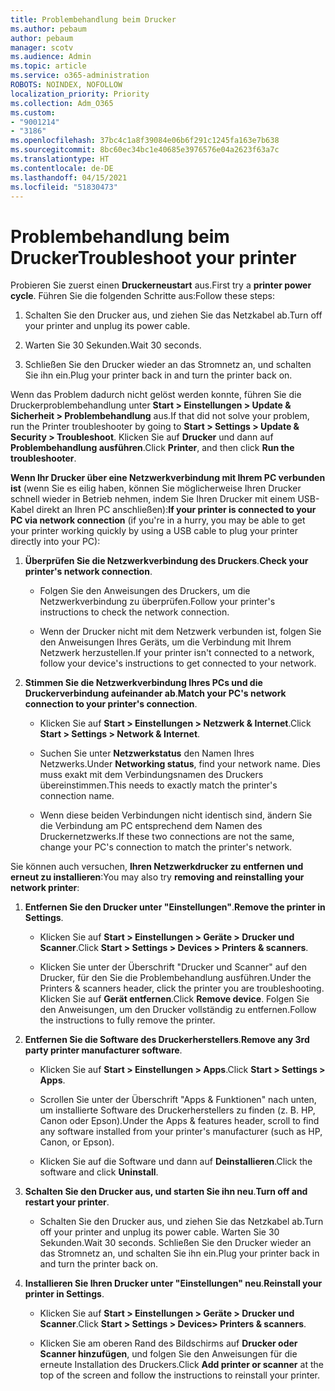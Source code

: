 ```yaml
---
title: Problembehandlung beim Drucker
ms.author: pebaum
author: pebaum
manager: scotv
ms.audience: Admin
ms.topic: article
ms.service: o365-administration
ROBOTS: NOINDEX, NOFOLLOW
localization_priority: Priority
ms.collection: Adm_O365
ms.custom:
- "9001214"
- "3186"
ms.openlocfilehash: 37bc4c1a8f39084e06b6f291c1245fa163e7b638
ms.sourcegitcommit: 8bc60ec34bc1e40685e3976576e04a2623f63a7c
ms.translationtype: HT
ms.contentlocale: de-DE
ms.lasthandoff: 04/15/2021
ms.locfileid: "51830473"
---
```

# <a name="troubleshoot-your-printer"></a><span data-ttu-id="78eec-102">Problembehandlung beim Drucker</span><span class="sxs-lookup"><span data-stu-id="78eec-102">Troubleshoot your printer</span></span>

<span data-ttu-id="78eec-103">Probieren Sie zuerst einen **Druckerneustart** aus.</span><span class="sxs-lookup"><span data-stu-id="78eec-103">First try a **printer power cycle**.</span></span> <span data-ttu-id="78eec-104">Führen Sie die folgenden Schritte aus:</span><span class="sxs-lookup"><span data-stu-id="78eec-104">Follow these steps:</span></span>

1. <span data-ttu-id="78eec-105">Schalten Sie den Drucker aus, und ziehen Sie das Netzkabel ab.</span><span class="sxs-lookup"><span data-stu-id="78eec-105">Turn off your printer and unplug its power cable.</span></span>

2. <span data-ttu-id="78eec-106">Warten Sie 30 Sekunden.</span><span class="sxs-lookup"><span data-stu-id="78eec-106">Wait 30 seconds.</span></span>

3. <span data-ttu-id="78eec-107">Schließen Sie den Drucker wieder an das Stromnetz an, und schalten Sie ihn ein.</span><span class="sxs-lookup"><span data-stu-id="78eec-107">Plug your printer back in and turn the printer back on.</span></span>

<span data-ttu-id="78eec-108">Wenn das Problem dadurch nicht gelöst werden konnte, führen Sie die Druckerproblembehandlung unter **Start > Einstellungen > Update & Sicherheit > Problembehandlung** aus.</span><span class="sxs-lookup"><span data-stu-id="78eec-108">If that did not solve your problem, run the Printer troubleshooter by going to **Start > Settings > Update & Security > Troubleshoot**.</span></span> <span data-ttu-id="78eec-109">Klicken Sie auf **Drucker** und dann auf **Problembehandlung ausführen**.</span><span class="sxs-lookup"><span data-stu-id="78eec-109">Click **Printer**, and then click **Run the troubleshooter**.</span></span>

<span data-ttu-id="78eec-110">**Wenn Ihr Drucker über eine Netzwerkverbindung mit Ihrem PC verbunden ist** (wenn Sie es eilig haben, können Sie möglicherweise Ihren Drucker schnell wieder in Betrieb nehmen, indem Sie Ihren Drucker mit einem USB-Kabel direkt an Ihren PC anschließen):</span><span class="sxs-lookup"><span data-stu-id="78eec-110">**If your printer is connected to your PC via network connection** (if you're in a hurry, you may be able to get your printer working quickly by using a USB cable to plug your printer directly into your PC):</span></span>

1. <span data-ttu-id="78eec-111">**Überprüfen Sie die Netzwerkverbindung des Druckers**.</span><span class="sxs-lookup"><span data-stu-id="78eec-111">**Check your printer's network connection**.</span></span>
    
    - <span data-ttu-id="78eec-112">Folgen Sie den Anweisungen des Druckers, um die Netzwerkverbindung zu überprüfen.</span><span class="sxs-lookup"><span data-stu-id="78eec-112">Follow your printer's instructions to check the network connection.</span></span>

    - <span data-ttu-id="78eec-113">Wenn der Drucker nicht mit dem Netzwerk verbunden ist, folgen Sie den Anweisungen Ihres Geräts, um die Verbindung mit Ihrem Netzwerk herzustellen.</span><span class="sxs-lookup"><span data-stu-id="78eec-113">If your printer isn't connected to a network, follow your device's instructions to get connected to your network.</span></span>

2. <span data-ttu-id="78eec-114">**Stimmen Sie die Netzwerkverbindung Ihres PCs und die Druckerverbindung aufeinander ab**.</span><span class="sxs-lookup"><span data-stu-id="78eec-114">**Match your PC's network connection to your printer's connection**.</span></span>

    - <span data-ttu-id="78eec-115">Klicken Sie auf **Start > Einstellungen > Netzwerk & Internet**.</span><span class="sxs-lookup"><span data-stu-id="78eec-115">Click **Start > Settings > Network & Internet**.</span></span>

    - <span data-ttu-id="78eec-116">Suchen Sie unter **Netzwerkstatus** den Namen Ihres Netzwerks.</span><span class="sxs-lookup"><span data-stu-id="78eec-116">Under **Networking status**, find your network name.</span></span> <span data-ttu-id="78eec-117">Dies muss exakt mit dem Verbindungsnamen des Druckers übereinstimmen.</span><span class="sxs-lookup"><span data-stu-id="78eec-117">This needs to exactly match the printer's connection name.</span></span>

    - <span data-ttu-id="78eec-118">Wenn diese beiden Verbindungen nicht identisch sind, ändern Sie die Verbindung am PC entsprechend dem Namen des Druckernetzwerks.</span><span class="sxs-lookup"><span data-stu-id="78eec-118">If these two connections are not the same, change your PC's connection to match the printer's network.</span></span>

<span data-ttu-id="78eec-119">Sie können auch versuchen, **Ihren Netzwerkdrucker zu entfernen und erneut zu installieren**:</span><span class="sxs-lookup"><span data-stu-id="78eec-119">You may also try **removing and reinstalling your network printer**:</span></span>

1. <span data-ttu-id="78eec-120">**Entfernen Sie den Drucker unter "Einstellungen"**.</span><span class="sxs-lookup"><span data-stu-id="78eec-120">**Remove the printer in Settings**.</span></span>

    - <span data-ttu-id="78eec-121">Klicken Sie auf **Start > Einstellungen > Geräte > Drucker und Scanner**.</span><span class="sxs-lookup"><span data-stu-id="78eec-121">Click **Start > Settings > Devices > Printers & scanners**.</span></span>

    - <span data-ttu-id="78eec-122">Klicken Sie unter der Überschrift "Drucker und Scanner" auf den Drucker, für den Sie die Problembehandlung ausführen.</span><span class="sxs-lookup"><span data-stu-id="78eec-122">Under the Printers & scanners header, click the printer you are troubleshooting.</span></span> <span data-ttu-id="78eec-123">Klicken Sie auf **Gerät entfernen**.</span><span class="sxs-lookup"><span data-stu-id="78eec-123">Click **Remove device**.</span></span> <span data-ttu-id="78eec-124">Folgen Sie den Anweisungen, um den Drucker vollständig zu entfernen.</span><span class="sxs-lookup"><span data-stu-id="78eec-124">Follow the instructions to fully remove the printer.</span></span>

2. <span data-ttu-id="78eec-125">**Entfernen Sie die Software des Druckerherstellers**.</span><span class="sxs-lookup"><span data-stu-id="78eec-125">**Remove any 3rd party printer manufacturer software**.</span></span>

    - <span data-ttu-id="78eec-126">Klicken Sie auf **Start > Einstellungen > Apps**.</span><span class="sxs-lookup"><span data-stu-id="78eec-126">Click **Start > Settings > Apps**.</span></span>

    - <span data-ttu-id="78eec-127">Scrollen Sie unter der Überschrift "Apps & Funktionen" nach unten, um installierte Software des Druckerherstellers zu finden (z. B. HP, Canon oder Epson).</span><span class="sxs-lookup"><span data-stu-id="78eec-127">Under the Apps & features header, scroll to find any software installed from your printer's manufacturer (such as HP, Canon, or Epson).</span></span>

    - <span data-ttu-id="78eec-128">Klicken Sie auf die Software und dann auf **Deinstallieren**.</span><span class="sxs-lookup"><span data-stu-id="78eec-128">Click the software and click **Uninstall**.</span></span>

3. <span data-ttu-id="78eec-129">**Schalten Sie den Drucker aus, und starten Sie ihn neu**.</span><span class="sxs-lookup"><span data-stu-id="78eec-129">**Turn off and restart your printer**.</span></span>

    - <span data-ttu-id="78eec-130">Schalten Sie den Drucker aus, und ziehen Sie das Netzkabel ab.</span><span class="sxs-lookup"><span data-stu-id="78eec-130">Turn off your printer and unplug its power cable.</span></span> <span data-ttu-id="78eec-131">Warten Sie 30 Sekunden.</span><span class="sxs-lookup"><span data-stu-id="78eec-131">Wait 30 seconds.</span></span> <span data-ttu-id="78eec-132">Schließen Sie den Drucker wieder an das Stromnetz an, und schalten Sie ihn ein.</span><span class="sxs-lookup"><span data-stu-id="78eec-132">Plug your printer back in and turn the printer back on.</span></span>

4. <span data-ttu-id="78eec-133">**Installieren Sie Ihren Drucker unter "Einstellungen" neu**.</span><span class="sxs-lookup"><span data-stu-id="78eec-133">**Reinstall your printer in Settings**.</span></span>

    - <span data-ttu-id="78eec-134">Klicken Sie auf **Start > Einstellungen > Geräte > Drucker und Scanner**.</span><span class="sxs-lookup"><span data-stu-id="78eec-134">Click **Start > Settings > Devices> Printers & scanners**.</span></span>
 
    - <span data-ttu-id="78eec-135">Klicken Sie am oberen Rand des Bildschirms auf **Drucker oder Scanner hinzufügen**, und folgen Sie den Anweisungen für die erneute Installation des Druckers.</span><span class="sxs-lookup"><span data-stu-id="78eec-135">Click **Add printer or scanner** at the top of the screen and follow the instructions to reinstall your printer.</span></span>
